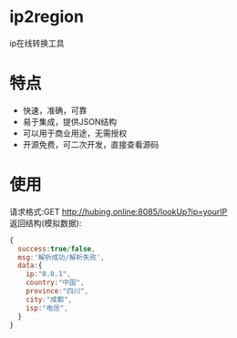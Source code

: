 # ip2region
ip在线转换工具

# 特点
- 快速，准确，可靠
- 易于集成，提供JSON结构
- 可以用于商业用途，无需授权
- 开源免费，可二次开发，直接查看源码

# 使用
请求格式:GET http://hubing.online:8085/lookUp?ip=yourIP  
返回结构(模拟数据):
```javascript
{
  success:true/false,
  msg:'解析成功/解析失败',
  data:{
	ip:"0.0.1",
	country:"中国",
	province:"四川",
	city:"成都",
	isp:"电信",
  }
} 
```
